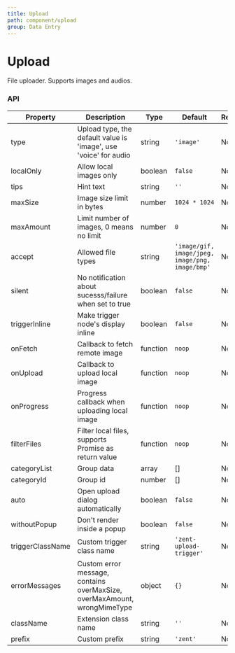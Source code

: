```yaml
---
title: Upload
path: component/upload
group: Data Entry
---
```


# Upload

File uploader. Supports images and audios.

### API

| Property | Description | Type | Default | Required |
|------|------|------|--------|--------|
| type | Upload type, the default value is 'image', use 'voice' for audio | string | `'image'` | No |
| localOnly | Allow local images only | boolean | `false` | No |
| tips | Hint text | string | `''` | No |
| maxSize | Image size limit in bytes | number | `1024 * 1024` | No |
| maxAmount | Limit number of images, 0 means no limit | number | `0` | No |
| accept | Allowed file types | string | `'image/gif, image/jpeg, image/png, image/bmp'` | No |
| silent | No notification about sucesss/failure when set to true | boolean | `false` | No |
| triggerInline | Make trigger node's display inline | boolean | `false` | No |
| onFetch | Callback to fetch remote image | function | `noop` | No |
| onUpload | Callback to upload local image | function | `noop` | No |
| onProgress | Progress callback when uploading local image  | function | `noop` | No |
| filterFiles | Filter local files, supports Promise as return value | function | `noop` | No |
| categoryList | Group data | array | [] | No |
| categoryId | Group id | number | [] | No |
| auto | Open upload dialog automatically | boolean | `false` | No |
| withoutPopup | Don't render inside a popup | boolean | `false` | No |
| triggerClassName | Custom trigger class name | string | `'zent-upload-trigger'` | No |
| errorMessages | Custom error message, contains overMaxSize, overMaxAmount, wrongMimeType | object | `{}` | No |
| className | Extension class name | string | `''` | No |
| prefix | Custom prefix | string | `'zent'` | No |
